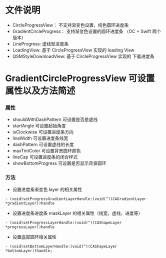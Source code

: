 # 文件说明
  - CircleProgressView： 不支持渐变色设置，纯色圆环进度条
  - GradientCircleProgress： 支持渐变色设置的圆环进度条 （OC + Swift 两个版本）
  - LineProgress: 虚线型进度条
  - LoadingView: 基于 CircleProgressView 实现的 loading View
  - QSMStyleDownloadView: 基于 CircleProgressView 实现的 下载进度条
# GradientCircleProgressView 可设置属性以及方法简述
### 属性
  - shouldWithDashPattern 可设置是否是虚线
  - startAngle 可设置起始角度
  - isClockwise 可设置进度条方向
  - lineWidth 可设置进度条线宽
  - dashPattern 可设置虚线的长度
  - maxTintColor 可设置背景圆环颜色
  - lineCap 可设置进度条的闭合样式
  - showBottomProgress 可设置是否显示背景圆环
### 方法

  - 设置进度条渐变色 layer 的相关属性
  ```
  - (void)setProgressGradientLayerHandle:(void(^)(CAGradientLayer *gradientLayer))handle
  ```
  
  - 设置进度条进度条 maskLayer 的相关属性（线宽，虚线，进度等）
  ```
  - (void)setProgressLayerHandle:(void(^)(CAShapeLayer *progressLayer))handle
  ```
  
  - 设置底部圆环相关属性
  ```
  - (void)setBottomLayerHandle:(void(^)(CAShapeLayer *bottomLayer))handle;
  ```
